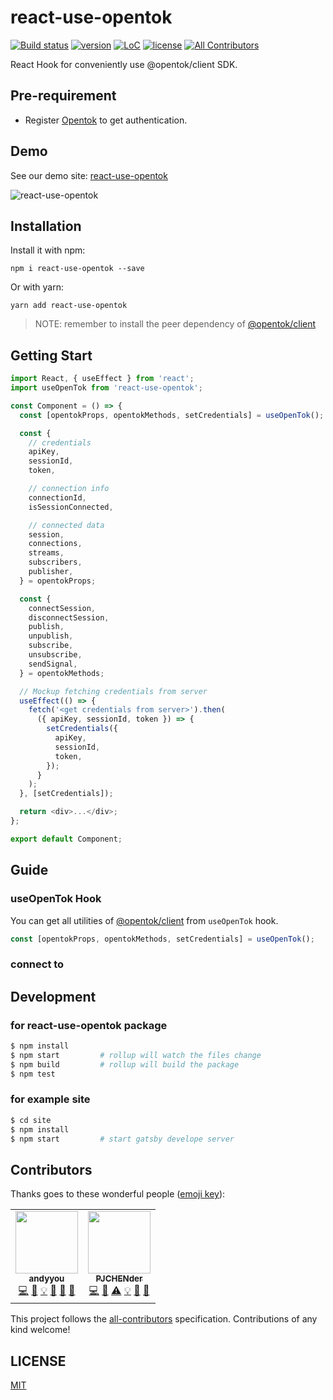 # react-use-opentok

[![Build status](https://badgen.net/travis/pjchender/react-use-opentok)](https://travis-ci.com/pjchender/react-use-opentok)
[![version](https://img.shields.io/npm/v/react-use-opentok.svg)](https://www.npmjs.com/package/react-use-opentok)
[![LoC](https://tokei.rs/b1/github/pjchender/react-use-opentok)](https://github.com/pjchender/react-use-opentok)
[![license](https://img.shields.io/github/license/pjchender/react-use-opentok.svg)](https://github.com/pjchender/react-use-opentok/blob/master/LICENSE)
[![All Contributors](https://img.shields.io/badge/all_contributors-2-orange.svg)](#contributors)

React Hook for conveniently use @opentok/client SDK.

## Pre-requirement

* Register [Opentok](https://id.tokbox.com/login) to get authentication.

## Demo

See our demo site: [react-use-opentok](https://pjchender.github.io/react-use-opentok/)

![react-use-opentok](https://i.imgur.com/mpmlkrI.gif)

## Installation

Install it with npm:

```
npm i react-use-opentok --save
```

Or with yarn:

```
yarn add react-use-opentok
```

> NOTE: remember to install the peer dependency of [@opentok/client](https://www.npmjs.com/package/@opentok/client)

## Getting Start

```js
import React, { useEffect } from 'react';
import useOpenTok from 'react-use-opentok';

const Component = () => {
  const [opentokProps, opentokMethods, setCredentials] = useOpenTok();

  const {
    // credentials
    apiKey,
    sessionId,
    token,

    // connection info
    connectionId,
    isSessionConnected,

    // connected data
    session,
    connections,
    streams,
    subscribers,
    publisher,
  } = opentokProps;

  const {
    connectSession,
    disconnectSession,
    publish,
    unpublish,
    subscribe,
    unsubscribe,
    sendSignal,
  } = opentokMethods;

  // Mockup fetching credentials from server
  useEffect(() => {
    fetch('<get credentials from server>').then(
      ({ apiKey, sessionId, token }) => {
        setCredentials({
          apiKey,
          sessionId,
          token,
        });
      }
    );
  }, [setCredentials]);

  return <div>...</div>;
};

export default Component;
```

## Guide

### useOpenTok Hook

You can get all utilities of [@opentok/client](https://www.npmjs.com/package/@opentok/client) from `useOpenTok` hook.

```js
const [opentokProps, opentokMethods, setCredentials] = useOpenTok();
```

### connect to

## Development

### for react-use-opentok package

```sh
$ npm install
$ npm start         # rollup will watch the files change
$ npm build         # rollup will build the package
$ npm test
```

### for example site

```sh
$ cd site
$ npm install
$ npm start         # start gatsby develope server
```

## Contributors

Thanks goes to these wonderful people ([emoji key](https://github.com/kentcdodds/all-contributors#emoji-key)):
<!-- ALL-CONTRIBUTORS-LIST:START - Do not remove or modify this section -->
<!-- prettier-ignore-start -->
<!-- markdownlint-disable -->
<table>
  <tr>
    <td align="center"><a href="http://andyyou.github.io/"><img src="https://avatars0.githubusercontent.com/u/665690?v=4" width="100px;" alt=""/><br /><sub><b>andyyou</b></sub></a><br /><a href="https://github.com/pjchender/react-use-opentok/commits?author=andyyou" title="Code">💻</a> <a href="#design-andyyou" title="Design">🎨</a> <a href="#example-andyyou" title="Examples">💡</a> <a href="#maintenance-andyyou" title="Maintenance">🚧</a> <a href="#ideas-andyyou" title="Ideas, Planning, & Feedback">🤔</a> <a href="https://github.com/pjchender/react-use-opentok/pulls?q=is%3Apr+reviewed-by%3Aandyyou" title="Reviewed Pull Requests">👀</a></td>
    <td align="center"><a href="http://pjchender.blogspot.com"><img src="https://avatars1.githubusercontent.com/u/13399740?v=4" width="100px;" alt=""/><br /><sub><b>PJCHENder</b></sub></a><br /><a href="https://github.com/pjchender/react-use-opentok/commits?author=pjchender" title="Code">💻</a> <a href="https://github.com/pjchender/react-use-opentok/commits?author=pjchender" title="Documentation">📖</a> <a href="https://github.com/pjchender/react-use-opentok/commits?author=pjchender" title="Tests">⚠️</a> <a href="#example-pjchender" title="Examples">💡</a> <a href="#maintenance-pjchender" title="Maintenance">🚧</a> <a href="https://github.com/pjchender/react-use-opentok/pulls?q=is%3Apr+reviewed-by%3Apjchender" title="Reviewed Pull Requests">👀</a></td>
  </tr>
</table>

<!-- markdownlint-enable -->
<!-- prettier-ignore-end -->
<!-- ALL-CONTRIBUTORS-LIST:END -->

This project follows the [all-contributors](https://allcontributors.org/) specification. Contributions of any kind welcome!

## LICENSE

[MIT](https://github.com/pjchender/react-use-opentok/blob/master/LICENSE)
